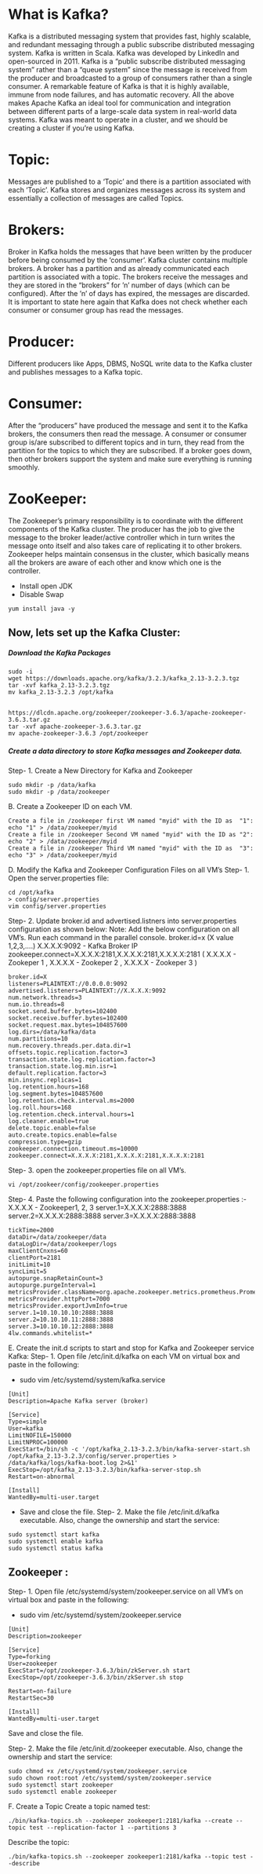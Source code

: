  # What is Kafka?
Kafka is a distributed messaging system that provides fast, highly scalable, and redundant messaging through a public subscribe distributed messaging system. Kafka is written in Scala. Kafka was developed by LinkedIn and open-sourced in 2011.
Kafka is a “public subscribe distributed messaging system” rather than a “queue system” since the message is received from the producer and broadcasted to a group of consumers rather than a single consumer.
A remarkable feature of Kafka is that it is highly available, immune from node failures, and has automatic recovery. All the above makes Apache Kafka an ideal tool for communication and integration between different parts of a large-scale data system in real-world data systems.
Kafka was meant to operate in a cluster, and we should be creating a cluster if you’re using Kafka.

# Topic:
Messages are published to a ‘Topic’ and there is a partition associated with each ‘Topic’. Kafka stores and organizes messages across its system and essentially a collection of messages are called Topics.
# Brokers:
Broker in Kafka holds the messages that have been written by the producer before being consumed by the ‘consumer’.
Kafka cluster contains multiple brokers. A broker has a partition and as already communicated each partition is associated with a topic. The brokers receive the messages and they are stored in the “brokers” for ’n’ number of days (which can be configured). After the ’n’ of days has expired, the messages are discarded. It is important to state here again that Kafka does not check whether each consumer or consumer group has read the messages.
# Producer:
Different producers like Apps, DBMS, NoSQL write data to the Kafka cluster and publishes messages to a Kafka topic.
# Consumer:
After the “producers” have produced the message and sent it to the Kafka brokers, the consumers then read the message. A consumer or consumer group is/are subscribed to different topics and in turn, they read from the partition for the topics to which they are subscribed. If a broker goes down, then other brokers support the system and make sure everything is running smoothly.
# ZooKeeper:
The Zookeeper’s primary responsibility is to coordinate with the different components of the Kafka cluster. The producer has the job to give the message to the broker leader/active controller which in turn writes the message onto itself and also takes care of replicating it to other brokers.
Zookeeper helps maintain consensus in the cluster, which basically means all the brokers are aware of each other and know which one is the controller.

- Install open JDK
- Disable Swap

```
yum install java -y
```

## Now, lets set up the Kafka Cluster:
##### Download the Kafka Packages

```
sudo -i
wget https://downloads.apache.org/kafka/3.2.3/kafka_2.13-3.2.3.tgz
tar -xvf kafka_2.13-3.2.3.tgz
mv kafka_2.13-3.2.3 /opt/kafka


https://dlcdn.apache.org/zookeeper/zookeeper-3.6.3/apache-zookeeper-3.6.3.tar.gz
tar -xvf apache-zookeeper-3.6.3.tar.gz
mv apache-zookeeper-3.6.3 /opt/zookeeper
```
##### Create a data directory to store Kafka messages and Zookeeper data.

Step- 1. Create a New Directory for Kafka and Zookeeper
```
sudo mkdir -p /data/kafka
sudo mkdir -p /data/zookeeper
```
B. Create a Zookeeper ID on each VM.
```
Create a file in /zookeeper first VM named "myid" with the ID as  "1":
echo "1" > /data/zookeeper/myid
Create a file in /zookeeper Second VM named "myid" with the ID as "2":
echo "2" > /data/zookeeper/myid
Create a file in /zookeeper Third VM named "myid" with the ID as  "3":
echo "3" > /data/zookeeper/myid
```
D. Modify the Kafka and Zookeeper Configuration Files on all VM’s
Step- 1. Open the server.properties file:
```
cd /opt/kafka
> config/server.properties
vim config/server.properties
```
Step- 2. Update broker.id and advertised.listners into server.properties configuration as shown below:
Note: Add the below configuration on all VM’s. Run each command in the parallel console.
broker.id=x (X value 1,2,3,....)
X.X.X.X:9092 - Kafka Broker IP
zookeeper.connect=X.X.X.X:2181,X.X.X.X:2181,X.X.X.X:2181 ( X.X.X.X - Zookeper 1 , X.X.X.X - Zookeper 2 , X.X.X.X - Zookeper 3 )
```
broker.id=X
listeners=PLAINTEXT://0.0.0.0:9092
advertised.listeners=PLAINTEXT://X.X.X.X:9092
num.network.threads=3
num.io.threads=8
socket.send.buffer.bytes=102400
socket.receive.buffer.bytes=102400
socket.request.max.bytes=104857600
log.dirs=/data/kafka/data
num.partitions=10
num.recovery.threads.per.data.dir=1
offsets.topic.replication.factor=3
transaction.state.log.replication.factor=3
transaction.state.log.min.isr=1
default.replication.factor=3
min.insync.replicas=1
log.retention.hours=168
log.segment.bytes=104857600
log.retention.check.interval.ms=2000
log.roll.hours=168
log.retention.check.interval.hours=1
log.cleaner.enable=true
delete.topic.enable=false
auto.create.topics.enable=false
compression.type=gzip
zookeeper.connection.timeout.ms=10000
zookeeper.connect=X.X.X.X:2181,X.X.X.X:2181,X.X.X.X:2181
```
Step- 3. open the zookeeper.properties file on all VM’s.
```
vi /opt/zookeer/config/zookeeper.properties
```
Step- 4. Paste the following configuration into the zookeeper.properties :-
X.X.X.X - Zookeeper1, 2, 3
server.1=X.X.X.X:2888:3888
server.2=X.X.X.X:2888:3888
server.3=X.X.X.X:2888:3888
```
tickTime=2000
dataDir=/data/zookeeper/data
dataLogDir=/data/zookeeper/logs
maxClientCnxns=60
clientPort=2181
initLimit=10
syncLimit=5
autopurge.snapRetainCount=3
autopurge.purgeInterval=1
metricsProvider.className=org.apache.zookeeper.metrics.prometheus.PrometheusMetricsProvider
metricsProvider.httpPort=7000
metricsProvider.exportJvmInfo=true
server.1=10.10.10.10:2888:3888
server.2=10.10.10.11:2888:3888
server.3=10.10.10.12:2888:3888
4lw.commands.whitelist=*
```
E. Create the init.d scripts to start and stop for Kafka and Zookeeper service
Kafka:
Step- 1. Open file /etc/init.d/kafka on each VM on virtual box and paste in the following:

- sudo vim /etc/systemd/system/kafka.service
```
[Unit]
Description=Apache Kafka server (broker)

[Service]
Type=simple
User=kafka
LimitNOFILE=150000
LimitNPROC=100000
ExecStart=/bin/sh -c '/opt/kafka_2.13-3.2.3/bin/kafka-server-start.sh /opt/kafka_2.13-3.2.3/config/server.properties > /data/kafka/logs/kafka-boot.log 2>&1'
ExecStop=/opt/kafka_2.13-3.2.3/bin/kafka-server-stop.sh
Restart=on-abnormal

[Install]
WantedBy=multi-user.target
```
- Save and close the file.
Step- 2. Make the file /etc/init.d/kafka executable. Also, change the ownership and start the service:
```
sudo systemctl start kafka
sudo systemctl enable kafka
sudo systemctl status kafka
```

## Zookeeper :
Step- 1. Open file /etc/systemd/system/zookeeper.service on all VM’s on virtual box and paste in the following:
- sudo vim /etc/systemd/system/zookeeper.service

```
[Unit]
Description=zookeeper

[Service]
Type=forking
User=zookeeper
ExecStart=/opt/zookeeper-3.6.3/bin/zkServer.sh start
ExecStop=/opt/zookeeper-3.6.3/bin/zkServer.sh stop

Restart=on-failure
RestartSec=30

[Install]
WantedBy=multi-user.target
```

Save and close the file.

Step- 2. Make the file /etc/init.d/zookeeper executable. Also, change the ownership and start the service:
```
sudo chmod +x /etc/systemd/system/zookeeper.service
sudo chown root:root /etc/systemd/system/zookeeper.service
sudo systemctl start zookeeper 
sudo systemctl enable zookeeper 
```
F. Create a Topic
Create a topic named test:
```
./bin/kafka-topics.sh --zookeeper zookeeper1:2181/kafka --create --topic test --replication-factor 1 --partitions 3
```
Describe the topic:
```
./bin/kafka-topics.sh --zookeeper zookeeper1:2181/kafka --topic test --describe
```
